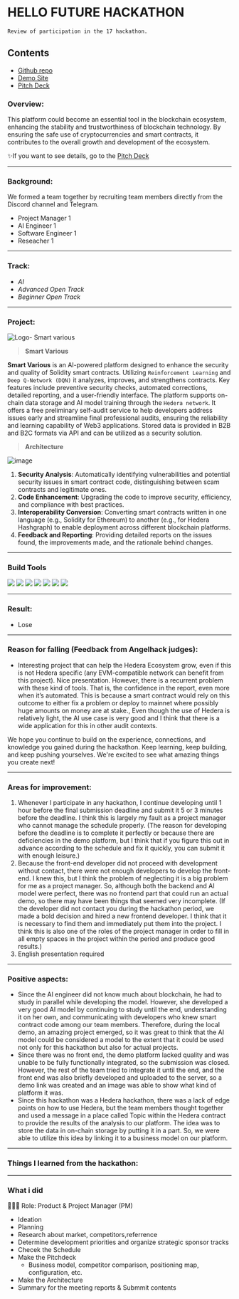 # HELLO FUTURE HACKATHON

`Review of participation in the 17 hackathon.`

## Contents
- [Github repo](https://github.com/Julius-Ky/hedera-smart-various)
- [Demo Site](https://smart-various-frontend.vercel.app/)
- [Pitch Deck](https://drive.google.com/file/d/10VPKheYaQZMI3irpoz2xKe92JPURnooq/view?usp=sharing)

### Overview:
This platform could become an essential tool in the blockchain ecosystem, enhancing the stability and trustworthiness of blockchain technology. 
By ensuring the safe use of cryptocurrencies and smart contracts, it contributes to the overall growth and development of the ecosystem.

✨If you want to see details, go to the [Pitch Deck](https://drive.google.com/file/d/10VPKheYaQZMI3irpoz2xKe92JPURnooq/view?usp=sharing)

---
### Background:
We formed a team together by recruiting team members directly from the Discord channel and Telegram.
- Project Manager 1
- AI Engineer 1
- Software Engineer 1
- Reseacher 1

---
### Track:

- *AI*
- *Advanced Open Track*
- *Beginner Open Track*

---
### Project:
![Logo- Smart various](https://github.com/user-attachments/assets/1fb3afdb-382a-4b57-98da-9b805737b6d3)

> **Smart Various**

**Smart Various** is an AI-powered platform designed to enhance the security and quality of Solidity smart contracts. Utilizing `Reinforcement Learning` and `Deep Q-Network (DQN)` it analyzes, improves, and strengthens contracts. Key features include preventive security checks, automated corrections, detailed reporting, and a user-friendly interface. The platform supports on-chain data storage and AI model training through the `Hedera network`. It offers a free preliminary self-audit service to help developers address issues early and streamline final professional audits, ensuring the reliability and learning capability of Web3 applications. Stored data is provided in B2B and B2C formats via API and can be utilized as a security solution.

> **Architecture**

![image](https://github.com/user-attachments/assets/389e82b1-73f0-4cb2-a91a-c76f1c9ee617)

1. **Security Analysis**: Automatically identifying vulnerabilities and potential security issues in smart contract code, distinguishing between scam contracts and legitimate ones.
2. **Code Enhancement**: Upgrading the code to improve security, efficiency, and compliance with best practices.
3. **Interoperability Conversion**: Converting smart contracts written in one language (e.g., Solidity for Ethereum) to another (e.g., for Hedera Hashgraph) to enable deployment across different blockchain platforms.
4. **Feedback and Reporting**: Providing detailed reports on the issues found, the improvements made, and the rationale behind changes.
---
### Build Tools
<img src="https://img.shields.io/badge/Typescript-3178C6?style=flat&logo=typescript&logoColor=white"/> <img src="https://img.shields.io/badge/Go-00ADD8?style=flat&logo=go&logoColor=white"/> <img src="https://img.shields.io/badge/JavaScript-F7DF1E?style=flat&logo=javascript&logoColor=white"/> <img src="https://img.shields.io/badge/Next.js-ffffff?style=flat&logo=nextdotjs&logoColor=black"/> <img src="https://img.shields.io/badge/React-61DAFB?style=flat&logo=react&logoColor=white"/> <img src="https://img.shields.io/badge/Solidity-363636?style=flat&logo=solidity&logoColor=white"/> <img src="https://img.shields.io/badge/Web3.js-F16822?style=flat&logo=web3dotjs&logoColor=white"/>

---
### Result:
- Lose

---
### Reason for falling (Feedback from Angelhack judges):
- Interesting project that can help the Hedera Ecosystem grow, even if this is not Hedera specific (any EVM-compatible network can benefit from this project). Nice presentation. However, there is a recurrent problem with these kind of tools. That is, the confidence in the report, even more when it’s automated. This is because a smart contract would rely on this outcome to either fix a problem or deploy to mainnet where possibly huge amounts on money are at stake., Even though the use of Hedera is relatively light, the AI use case is very good and I think that there is a wide application for this in other audit contexts.

We hope you continue to build on the experience, connections, and knowledge you gained during the hackathon. Keep learning, keep building, and keep pushing yourselves. We're excited to see what amazing things you create next!

---
### Areas for improvement:
1) Whenever I participate in any hackathon, I continue developing until 1 hour before the final submission deadline and submit it 5 or 3 minutes before the deadline. I think this is largely my fault as a project manager who cannot manage the schedule properly. (The reason for developing before the deadline is to complete it perfectly or because there are deficiencies in the demo platform, but I think that if you figure this out in advance according to the schedule and fix it quickly, you can submit it with enough leisure.)
2) Because the front-end developer did not proceed with development without contact, there were not enough developers to develop the front-end. I knew this, but I think the problem of neglecting it is a big problem for me as a project manager. So, although both the backend and AI model were perfect, there was no frontend part that could run an actual demo, so there may have been things that seemed very incomplete. (If the developer did not contact you during the hackathon period, we made a bold decision and hired a new frontend developer. I think that it is necessary to find them and immediately put them into the project. I think this is also one of the roles of the project manager in order to fill in all empty spaces in the project within the period and produce good results.)
3) English presentation required

---
### Positive aspects:
- Since the AI ​​engineer did not know much about blockchain, he had to study in parallel while developing the model. However, she developed a very good AI model by continuing to study until the end, understanding it on her own, and communicating with developers who knew smart contract code among our team members.
Therefore, during the local demo, an amazing project emerged, so it was great to think that the AI ​​model could be considered a model to the extent that it could be used not only for this hackathon but also for actual projects.
- Since there was no front end, the demo platform lacked quality and was unable to be fully functionally integrated, so the submission was closed. However, the rest of the team tried to integrate it until the end, and the front end was also briefly developed and uploaded to the server, so a demo link was created and an image was able to show what kind of platform it was.
- Since this hackathon was a Hedera hackathon, there was a lack of edge points on how to use Hedera, but the team members thought together and used a message in a place called Topic within the Hedera contract to provide the results of the analysis to our platform. The idea was to store the data in on-chain storage by putting it in a part. So, we were able to utilize this idea by linking it to a business model on our platform.

---
### Things I learned from the hackathon:


---
### What i did
👨🏼‍💻 Role: Product & Project Manager (PM)

- Ideation
- Planning
- Research about market, competitors,referrence
- Determine development priorities and organize strategic sponsor tracks
- Checek the Schedule
- Make the Pitchdeck
  - Business model, competitor comparison, positioning map, configuration, etc.
- Make the Architecture
- Summary for the meeting reports & Submmit contents
